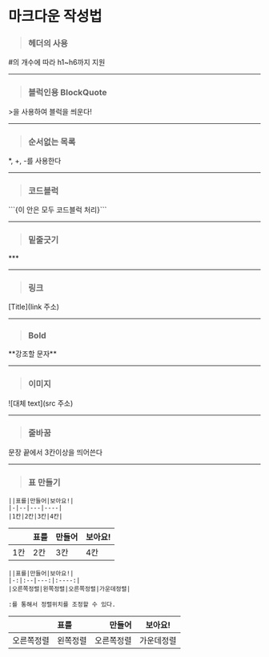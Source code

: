 # 마크다운 작성법

>### 헤더의 사용

\#의 개수에 따라 h1~h6까지 지원 

***
>### 블럭인용 BlockQuote

\>을 사용하여 블럭을 씌운다! 
***
>### 순서없는 목록 
*, +, -를 사용한다 
***
>### 코드블럭
\```{이 안은 모두 코드블럭 처리}\```
***
>### 밑줄긋기
\*** 
***
>### 링크
[Title]\(link 주소)
***
>### Bold
\*\*강조할 문자**
***
>### 이미지
\![대체 text](src 주소)
***
>### 줄바꿈
문장 끝에서 3칸이상을 띄어쓴다
***
>### 표 만들기
```
||표를|만들어|보아요!|
|-|--|---|----|
|1칸|2칸|3칸|4칸|
```
||표를|만들어|보아요!|
|-|--|---|----|
|1칸|2칸|3칸|4칸|

```
||표를|만들어|보아요!|
|-:|:--|---:|:----:|
|오른쪽정렬|왼쪽정렬|오른쪽정렬|가운데정렬|

:를 통해서 정렬위치를 조정할 수 있다.
```
||표를|만들어|보아요!|
|-:|:--|---:|:----:|
|오른쪽정렬|왼쪽정렬|오른쪽정렬|가운데정렬|